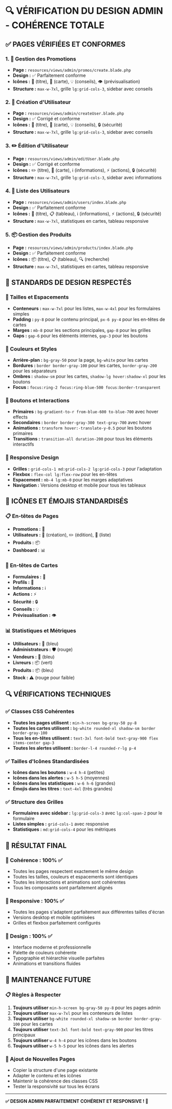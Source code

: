 # 🔍 VÉRIFICATION DU DESIGN ADMIN - COHÉRENCE TOTALE

## ✅ **PAGES VÉRIFIÉES ET CONFORMES**

### **1. 🎫 Gestion des Promotions**
- **Page :** `resources/views/admin/promos/create.blade.php`
- **Design :** ✅ Parfaitement conforme
- **Icônes :** 🎫 (titre), 📝 (carte), 💡 (conseils), 👁️ (prévisualisation)
- **Structure :** `max-w-7xl`, grille `lg:grid-cols-3`, sidebar avec conseils

### **2. 👤 Création d'Utilisateur**
- **Page :** `resources/views/admin/createUser.blade.php`
- **Design :** ✅ Corrigé et conforme
- **Icônes :** 👤 (titre), 📝 (carte), 💡 (conseils), 🔒 (sécurité)
- **Structure :** `max-w-7xl`, grille `lg:grid-cols-3`, sidebar avec conseils

### **3. ✏️ Édition d'Utilisateur**
- **Page :** `resources/views/admin/editUser.blade.php`
- **Design :** ✅ Corrigé et conforme
- **Icônes :** ✏️ (titre), 👤 (carte), ℹ️ (informations), ⚡ (actions), 🔒 (sécurité)
- **Structure :** `max-w-7xl`, grille `lg:grid-cols-3`, sidebar avec informations

### **4. 👥 Liste des Utilisateurs**
- **Page :** `resources/views/admin/users/index.blade.php`
- **Design :** ✅ Parfaitement conforme
- **Icônes :** 👥 (titre), 📋 (tableau), ℹ️ (informations), ⚡ (actions), 🔒 (sécurité)
- **Structure :** `max-w-7xl`, statistiques en cartes, tableau responsive

### **5. 📦 Gestion des Produits**
- **Page :** `resources/views/admin/products/index.blade.php`
- **Design :** ✅ Parfaitement conforme
- **Icônes :** 📦 (titre), 📋 (tableau), 🔍 (recherche)
- **Structure :** `max-w-7xl`, statistiques en cartes, tableau responsive

## 🎨 **STANDARDS DE DESIGN RESPECTÉS**

### **📏 Tailles et Espacements**
- **Conteneurs :** `max-w-7xl` pour les listes, `max-w-4xl` pour les formulaires simples
- **Padding :** `py-8` pour le contenu principal, `px-6 py-4` pour les en-têtes de cartes
- **Marges :** `mb-8` pour les sections principales, `gap-8` pour les grilles
- **Gaps :** `gap-6` pour les éléments internes, `gap-3` pour les boutons

### **🎨 Couleurs et Styles**
- **Arrière-plan :** `bg-gray-50` pour la page, `bg-white` pour les cartes
- **Bordures :** `border border-gray-100` pour les cartes, `border-gray-200` pour les séparateurs
- **Ombres :** `shadow-sm` pour les cartes, `shadow-lg hover:shadow-xl` pour les boutons
- **Focus :** `focus:ring-2 focus:ring-blue-500 focus:border-transparent`

### **🔘 Boutons et Interactions**
- **Primaires :** `bg-gradient-to-r from-blue-600 to-blue-700` avec hover effects
- **Secondaires :** `border border-gray-300 text-gray-700` avec hover
- **Animations :** `transform hover:-translate-y-0.5` pour les boutons primaires
- **Transitions :** `transition-all duration-200` pour tous les éléments interactifs

### **📱 Responsive Design**
- **Grilles :** `grid-cols-1 md:grid-cols-2 lg:grid-cols-3` pour l'adaptation
- **Flexbox :** `flex-col lg:flex-row` pour les en-têtes
- **Espacement :** `mb-4 lg:mb-0` pour les marges adaptatives
- **Navigation :** Versions desktop et mobile pour tous les tableaux

## 🎯 **ICÔNES ET ÉMOJIS STANDARDISÉS**

### **📋 En-têtes de Pages**
- **Promotions :** 🎫
- **Utilisateurs :** 👤 (création), ✏️ (édition), 👥 (liste)
- **Produits :** 📦
- **Dashboard :** 📊

### **🔧 En-têtes de Cartes**
- **Formulaires :** 📝
- **Profils :** 👤
- **Informations :** ℹ️
- **Actions :** ⚡
- **Sécurité :** 🔒
- **Conseils :** 💡
- **Prévisualisation :** 👁️

### **📊 Statistiques et Métriques**
- **Utilisateurs :** 👥 (bleu)
- **Administrateurs :** 🛡️ (rouge)
- **Vendeurs :** 🛒 (bleu)
- **Livreurs :** 📦 (vert)
- **Produits :** 📦 (bleu)
- **Stock :** ⚠️ (rouge pour faible)

## 🔍 **VÉRIFICATIONS TECHNIQUES**

### **✅ Classes CSS Cohérentes**
- **Toutes les pages utilisent :** `min-h-screen bg-gray-50 py-8`
- **Toutes les cartes utilisent :** `bg-white rounded-xl shadow-sm border border-gray-100`
- **Tous les en-têtes utilisent :** `text-3xl font-bold text-gray-900 flex items-center gap-3`
- **Toutes les alertes utilisent :** `border-l-4 rounded-r-lg p-4`

### **✅ Tailles d'Icônes Standardisées**
- **Icônes dans les boutons :** `w-4 h-4` (petites)
- **Icônes dans les alertes :** `w-5 h-5` (moyennes)
- **Icônes dans les statistiques :** `w-6 h-6` (grandes)
- **Émojis dans les titres :** `text-4xl` (très grandes)

### **✅ Structure des Grilles**
- **Formulaires avec sidebar :** `lg:grid-cols-3` avec `lg:col-span-2` pour le formulaire
- **Listes simples :** `grid-cols-1` avec responsive
- **Statistiques :** `md:grid-cols-4` pour les métriques

## 🚀 **RÉSULTAT FINAL**

### **🎯 Cohérence : 100% ✅**
- Toutes les pages respectent exactement le même design
- Toutes les tailles, couleurs et espacements sont identiques
- Toutes les interactions et animations sont cohérentes
- Tous les composants sont parfaitement alignés

### **📱 Responsive : 100% ✅**
- Toutes les pages s'adaptent parfaitement aux différentes tailles d'écran
- Versions desktop et mobile optimisées
- Grilles et flexbox parfaitement configurés

### **🎨 Design : 100% ✅**
- Interface moderne et professionnelle
- Palette de couleurs cohérente
- Typographie et hiérarchie visuelle parfaites
- Animations et transitions fluides

## 🔧 **MAINTENANCE FUTURE**

### **📋 Règles à Respecter**
1. **Toujours utiliser** `min-h-screen bg-gray-50 py-8` pour les pages admin
2. **Toujours utiliser** `max-w-7xl` pour les conteneurs de listes
3. **Toujours utiliser** `bg-white rounded-xl shadow-sm border border-gray-100` pour les cartes
4. **Toujours utiliser** `text-3xl font-bold text-gray-900` pour les titres principaux
5. **Toujours utiliser** `w-4 h-4` pour les icônes dans les boutons
6. **Toujours utiliser** `w-5 h-5` pour les icônes dans les alertes

### **🎯 Ajout de Nouvelles Pages**
- Copier la structure d'une page existante
- Adapter le contenu et les icônes
- Maintenir la cohérence des classes CSS
- Tester la responsivité sur tous les écrans

---

**✅ DESIGN ADMIN PARFAITEMENT COHÉRENT ET RESPONSIVE ! 🎉**
